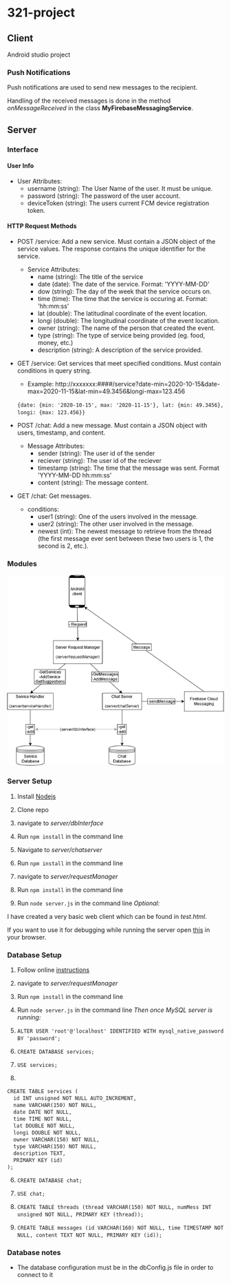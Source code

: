 # 321-project

## Client
Android studio project

### Push Notifications
Push notifications are used to send new messages to the recipient.

Handling of the received messages is done in the method *onMessageReceived* in the class **MyFirebaseMessagingService**.

## Server

### Interface

#### User Info
   - User Attributes:
      - username (string): The User Name of the user. It must be unique.
      - password (string): The password of the user account.
      - deviceToken (string): The users current FCM device registration token.
      



#### HTTP Request Methods
  - POST /service: Add a new service. Must contain a JSON object of the service values. The response contains the unique identifier for the service.

    - Service Attributes:
      -   name (string): The title of the service
      -   date (date): The date of the service. Format: 'YYYY-MM-DD'
      -   dow (string): The day of the week that the service occurs on.
      -   time (time): The time that the service is occuring at. Format: 'hh:mm:ss'
      -   lat (double): The latitudinal coordinate of the event location.
      -   longi (double): The longitudinal coordinate of the event location.
      -   owner (string): The name of the person that created the event.
      -   type (string): The type of service being provided (eg. food, money, etc.)
      -   description (string): A description of the service provided.

  - GET /service: Get services that meet specified conditions. Must contain conditions in query string.
    - Example: http://xxxxxxx:####/service?date-min=2020-10-15&date-max=2020-11-15&lat-min=49.3456&longi-max=123.456

    `{date: {min: '2020-10-15', max: '2020-11-15'}, lat: {min: 49.3456}, longi: {max: 123.456}}`

  - POST /chat: Add a new message. Must contain a JSON object with users, timestamp, and content.
    -   Message Attributes:
        - sender (string): The user id of the sender
        - reciever (string): The user id of the reciever
        - timestamp (string): The time that the message was sent. Format 'YYYY-MM-DD hh:mm:ss'
        - content (string): The message content.

  - GET /chat: Get messages.
    -   conditions:
        - user1 (string): One of the users involved in the message.
        - user2 (string): The other user involved in the message.
        - newest (int): The newest message to retrieve from the thread (the first message ever sent between these two users is 1, the second is 2, etc.). 

### Modules
![](imgs/server_modules.png?raw=true)

### Server Setup
1. Install [Nodejs](https://nodejs.org/en/download/)
 
2. Clone repo
 
3. navigate to *server/dbInterface*
 
4. Run `npm install` in the command line
 
5. Navigate to *server/chatserver*
 
6. Run `npm install` in the command line
 
7. navigate to *server/requestManager*
 
8. Run `npm install` in the command line
 
9. Run `node server.js` in the command line
*Optional:*

I have created a very basic web client which can be found in *test.html*. 

If you want to use it for debugging while running the server open [this](http://localhost:3000/)
in your browser.

### Database Setup

 1. Follow online [instructions](https://dev.mysql.com/doc/mysql-getting-started/en/#mysql-getting-started-installing)

 5. navigate to *server/requestManager*

 6. Run `npm install` in the command line

 7. Run `node server.js` in the command line
*Then once MySQL server is running:*

 2. `ALTER USER 'root'@'localhost' IDENTIFIED WITH mysql_native_password BY 'password';`

 3. `CREATE DATABASE services;`

 4. `USE services;`

 5. 
```
CREATE TABLE services (
  id INT unsigned NOT NULL AUTO_INCREMENT,
  name VARCHAR(150) NOT NULL,
  date DATE NOT NULL,
  time TIME NOT NULL,
  lat DOUBLE NOT NULL,
  longi DOUBLE NOT NULL,
  owner VARCHAR(150) NOT NULL,
  type VARCHAR(150) NOT NULL,
  description TEXT,
  PRIMARY KEY (id)
);
```

 6. `CREATE DATABASE chat;`

 7. `USE chat;`

 8. `CREATE TABLE threads (thread VARCHAR(150) NOT NULL, numMess INT unsigned NOT NULL, PRIMARY KEY (thread));`

 9. `CREATE TABLE messages (id VARCHAR(160) NOT NULL, time TIMESTAMP NOT NULL, content TEXT NOT NULL, PRIMARY KEY (id));`

### Database notes

  - The database configuration must be in the dbConfig.js file in order to connect to it
